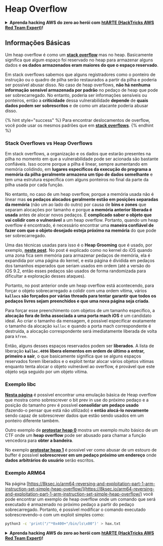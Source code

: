 # Heap Overflow

<details>

<summary><strong>Aprenda hacking AWS do zero ao herói com</strong> <a href="https://training.hacktricks.xyz/courses/arte"><strong>htARTE (HackTricks AWS Red Team Expert)</strong></a><strong>!</strong></summary>

Outras maneiras de apoiar o HackTricks:

* Se você quiser ver sua **empresa anunciada no HackTricks** ou **baixar o HackTricks em PDF** Verifique os [**PLANOS DE ASSINATURA**](https://github.com/sponsors/carlospolop)!
* Adquira o [**swag oficial PEASS & HackTricks**](https://peass.creator-spring.com)
* Descubra [**A Família PEASS**](https://opensea.io/collection/the-peass-family), nossa coleção exclusiva de [**NFTs**](https://opensea.io/collection/the-peass-family)
* **Junte-se ao** 💬 [**grupo Discord**](https://discord.gg/hRep4RUj7f) ou ao [**grupo telegram**](https://t.me/peass) ou **siga-nos** no **Twitter** 🐦 [**@hacktricks\_live**](https://twitter.com/hacktricks\_live)**.**
* **Compartilhe seus truques de hacking enviando PRs para os** [**HackTricks**](https://github.com/carlospolop/hacktricks) e [**HackTricks Cloud**](https://github.com/carlospolop/hacktricks-cloud) repositórios do github.

</details>

## Informações Básicas

Um heap overflow é como um [**stack overflow**](../stack-overflow/) mas no heap. Basicamente significa que algum espaço foi reservado no heap para armazenar alguns dados e **os dados armazenados eram maiores do que o espaço reservado**.

Em stack overflows sabemos que alguns registradores como o ponteiro de instrução ou o quadro de pilha serão restaurados a partir da pilha e poderia ser possível abusar disso. No caso de heap overflows, **não há nenhuma informação sensível armazenada por padrão** no pedaço de heap que pode ser sobrecarregado. No entanto, poderia ser informações sensíveis ou ponteiros, então a **criticidade** dessa vulnerabilidade **depende** de **quais dados podem ser sobrescritos** e de como um atacante poderia abusar disso.

{% hint style="success" %}
Para encontrar deslocamentos de overflow, você pode usar os mesmos padrões que em [**stack overflows**](../stack-overflow/#finding-stack-overflows-offsets).
{% endhint %}

### Stack Overflows vs Heap Overflows

Em stack overflows, a organização e os dados que estarão presentes na pilha no momento em que a vulnerabilidade pode ser acionada são bastante confiáveis. Isso ocorre porque a pilha é linear, sempre aumentando em memória colidindo, em **lugares específicos da execução do programa a memória da pilha geralmente armazena um tipo de dados semelhante** e tem uma estrutura específica com alguns ponteiros no final da parte da pilha usada por cada função.

No entanto, no caso de um heap overflow, porque a memória usada não é linear mas **os pedaços alocados geralmente estão em posições separadas da memória** (não um ao lado do outro) por causa de **bins e zones** que separam alocações por tamanho e porque **a memória anterior liberada é usada** antes de alocar novos pedaços. É **complicado saber o objeto que vai colidir com o vulnerável** a um heap overflow. Portanto, quando um heap overflow é encontrado, é necessário encontrar uma **maneira confiável de fazer com que o objeto desejado esteja próximo na memória** do que pode ser sobrecarregado.

Uma das técnicas usadas para isso é o **Heap Grooming** que é usado, por exemplo, [**neste post**](https://azeria-labs.com/grooming-the-ios-kernel-heap/). No post é explicado como no kernel do iOS quando uma zona fica sem memória para armazenar pedaços de memória, ela é expandida por uma página do kernel, e esta página é dividida em pedaços dos tamanhos esperados que seriam usados em ordem (até a versão do iOS 9.2, então esses pedaços são usados de forma randomizada para dificultar a exploração desses ataques).

Portanto, no post anterior onde um heap overflow está acontecendo, para forçar o objeto sobrecarregado a colidir com uma ordem vítima, vários **`kallocs` são forçados por várias threads para tentar garantir que todos os pedaços livres sejam preenchidos e que uma nova página seja criada**.

Para forçar esse preenchimento com objetos de um tamanho específico, a **alocação fora de linha associada a uma porta mach iOS** é um candidato ideal. Ao criar o tamanho da mensagem, é possível especificar exatamente o tamanho da alocação `kalloc` e quando a porta mach correspondente é destruída, a alocação correspondente será imediatamente liberada de volta para `kfree`.

Então, alguns desses espaços reservados podem ser **liberados**. A lista de liberação **`kalloc.4096` libera elementos em ordem de último a entrar, primeiro a sair**, o que basicamente significa que se alguns espaços reservados forem liberados e o exploit tentar alocar vários objetos vítimas enquanto tenta alocar o objeto vulnerável ao overflow, é provável que este objeto seja seguido por um objeto vítima.

### Exemplo libc

[**Nesta página**](https://guyinatuxedo.github.io/27-edit\_free\_chunk/heap\_consolidation\_explanation/index.html) é possível encontrar uma emulação básica de Heap overflow que mostra como sobrescrever o bit prev in use do próximo pedaço e a posição do tamanho prev é possível **consolidar um pedaço usado** (fazendo-o pensar que está não utilizado) e **então alocá-lo novamente** sendo capaz de sobrescrever dados que estão sendo usados em um ponteiro diferente também.

Outro exemplo de [**protostar heap 0**](https://guyinatuxedo.github.io/24-heap\_overflow/protostar\_heap0/index.html) mostra um exemplo muito básico de um CTF onde um **heap overflow** pode ser abusado para chamar a função vencedora para **obter a bandeira**.

No exemplo [**protostar heap 1**](https://guyinatuxedo.github.io/24-heap\_overflow/protostar\_heap1/index.html) é possível ver como abusar de um estouro de buffer é possível **sobrescrever em um pedaço próximo um endereço** onde **dados arbitrários do usuário** serão escritos. 

### Exemplo ARM64

Na página [https://8ksec.io/arm64-reversing-and-exploitation-part-1-arm-instruction-set-simple-heap-overflow/](https://8ksec.io/arm64-reversing-and-exploitation-part-1-arm-instruction-set-simple-heap-overflow/) você pode encontrar um exemplo de heap overflow onde um comando que será executado é armazenado no próximo pedaço a partir do pedaço sobrecarregado. Portanto, é possível modificar o comando executado sobrescrevendo-o com um exploit simples como:
```bash
python3 -c 'print("/"*0x400+"/bin/ls\x00")' > hax.txt
```
<details>

<summary><strong>Aprenda hacking AWS do zero ao herói com</strong> <a href="https://training.hacktricks.xyz/courses/arte"><strong>htARTE (HackTricks AWS Red Team Expert)</strong></a><strong>!</strong></summary>

Outras maneiras de apoiar o HackTricks:

* Se você deseja ver sua **empresa anunciada no HackTricks** ou **baixar o HackTricks em PDF** Confira os [**PLANOS DE ASSINATURA**](https://github.com/sponsors/carlospolop)!
* Adquira o [**swag oficial PEASS & HackTricks**](https://peass.creator-spring.com)
* Descubra [**A Família PEASS**](https://opensea.io/collection/the-peass-family), nossa coleção exclusiva de [**NFTs**](https://opensea.io/collection/the-peass-family)
* **Junte-se ao** 💬 [**grupo Discord**](https://discord.gg/hRep4RUj7f) ou ao [**grupo telegram**](https://t.me/peass) ou **siga-nos** no **Twitter** 🐦 [**@hacktricks\_live**](https://twitter.com/hacktricks\_live)**.**
* **Compartilhe seus truques de hacking enviando PRs para os** [**HackTricks**](https://github.com/carlospolop/hacktricks) e [**HackTricks Cloud**](https://github.com/carlospolop/hacktricks-cloud) repositórios do github.

</details>
